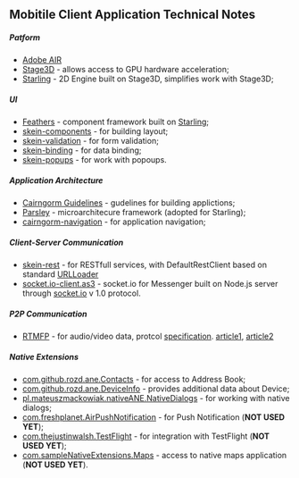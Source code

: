 ## Mobitile Client Application Technical Notes

##### Patform
* [Adobe AIR] 
* [Stage3D] - allows access to GPU hardware acceleration;
* [Starling] - 2D Engine built on Stage3D, simplifies work with Stage3D;

##### UI
* [Feathers] - component framework built on [Starling];
* [skein-components] - for building layout;
* [skein-validation] - for form validation;
* [skein-binding] - for data binding;
* [skein-popups] - for work with popoups.

##### Application Architecture
* [Cairngorm Guidelines] - gudelines for building applictions;
* [Parsley] - microarchitecure framework (adopted for Starling);
* [cairngorm-navigation] - for application navigation;

##### Client-Server Communication
* [skein-rest] - for RESTfull services, with DefaultRestClient based on standard [URLLoader]
* [socket.io-client.as3] - socket.io for Messenger built on Node.js server through [socket.io] v 1.0 protocol.

##### P2P Communication
* [RTMFP] - for audio/video data, protcol [specification](http://tools.ietf.org/html/draft-thornburgh-rtmfp-flash-04). [article1](http://www.adobe.com/devnet/flashplayer/articles/rtmfp_cirrus_app.html), [article2](http://www.adobe.com/devnet/adobe-media-server/articles/p2p_rtmfp_groups.html)

##### Native Extensions
* [com.github.rozd.ane.Contacts] - for access to Address Book;
* [com.github.rozd.ane.DeviceInfo] - provides additional data about Device;
* [pl.mateuszmackowiak.nativeANE.NativeDialogs] - for working with native dialogs;
* [com.freshplanet.AirPushNotification] - for Push Notification (**NOT USED YET**);
* [com.thejustinwalsh.TestFlight] - for integration with TestFlight (**NOT USED YET**);
* [com.sampleNativeExtensions.Maps] - access to native maps application (**NOT USED YET**).

[Adobe AIR]:http://labs.adobe.com/downloads/air.html
[RTMFP]:http://labs.adobe.com/technologies/cirrus/
[URLLoader]:http://help.adobe.com/en_US/FlashPlatform/reference/actionscript/3/flash/net/URLLoader.html
[Starling]:http://gamua.com/starling/
[Stage3D]:http://www.adobe.com/devnet/flashplayer/stage3d.html
[Feathers]:http://feathersui.com
[Parsley]:https://github.com/rozd-spicefactory/parsley-starling
[cairngorm Guidelines]:http://sourceforge.net/adobe/cairngorm/wiki/CairngormGuidelines/
[socket.io]:http://socket.io

[skein]:https://github.com/skeinlib/skein/
[skein-components]:https://github.com/skeinlib/skein/tree/master/skein-components
[skein-binding]:https://github.com/skeinlib/skein/tree/master/skein-binding
[skein-validation]:https://github.com/skeinlib/skein/tree/master/skein-validation
[skein-popups]:https://github.com/skeinlib/skein/tree/master/skein-popups
[skein-rest]:https://github.com/skeinlib/skein/tree/master/skein-rest
[cairngorm-navigation]:https://github.com/rozd-cairngorm/cairngorm-navigation
[socket.io-client.as3]:https://github.com/skeinlib/socket.io-client.as3

[com.github.rozd.ane.Contacts]:https://github.com/rozd/contacts
[com.github.rozd.ane.DeviceInfo]:https://github.com/rozd/deviceinfo
[pl.mateuszmackowiak.nativeANE.NativeDialogs]:https://github.com/mateuszmackowiak/NativeDialogs
[com.freshplanet.AirPushNotification]:https://github.com/freshplanet/ANE-Push-Notification
[com.thejustinwalsh.TestFlight]:https://github.com/thejustinwalsh/TestFlightANE
[com.sampleNativeExtensions.Maps]:https://code.google.com/p/air-maps-ane/